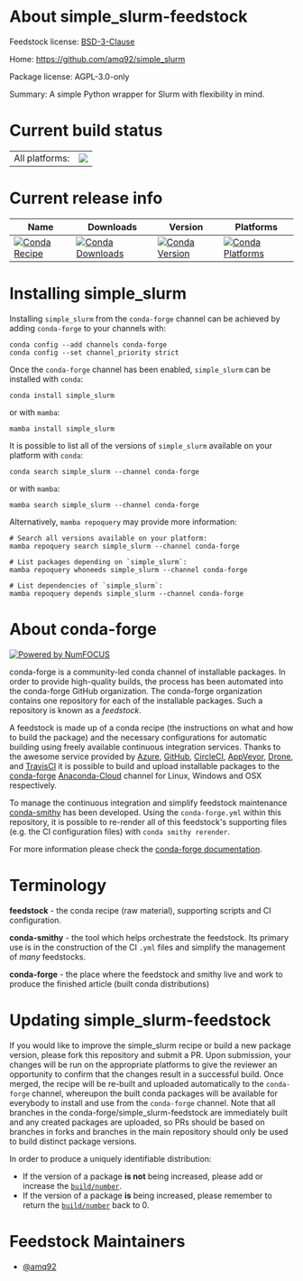 About simple_slurm-feedstock
============================

Feedstock license: [BSD-3-Clause](https://github.com/conda-forge/simple_slurm-feedstock/blob/main/LICENSE.txt)

Home: https://github.com/amq92/simple_slurm

Package license: AGPL-3.0-only

Summary: A simple Python wrapper for Slurm with flexibility in mind.

Current build status
====================


<table><tr><td>All platforms:</td>
    <td>
      <a href="https://dev.azure.com/conda-forge/feedstock-builds/_build/latest?definitionId=17209&branchName=main">
        <img src="https://dev.azure.com/conda-forge/feedstock-builds/_apis/build/status/simple_slurm-feedstock?branchName=main">
      </a>
    </td>
  </tr>
</table>

Current release info
====================

| Name | Downloads | Version | Platforms |
| --- | --- | --- | --- |
| [![Conda Recipe](https://img.shields.io/badge/recipe-simple_slurm-green.svg)](https://anaconda.org/conda-forge/simple_slurm) | [![Conda Downloads](https://img.shields.io/conda/dn/conda-forge/simple_slurm.svg)](https://anaconda.org/conda-forge/simple_slurm) | [![Conda Version](https://img.shields.io/conda/vn/conda-forge/simple_slurm.svg)](https://anaconda.org/conda-forge/simple_slurm) | [![Conda Platforms](https://img.shields.io/conda/pn/conda-forge/simple_slurm.svg)](https://anaconda.org/conda-forge/simple_slurm) |

Installing simple_slurm
=======================

Installing `simple_slurm` from the `conda-forge` channel can be achieved by adding `conda-forge` to your channels with:

```
conda config --add channels conda-forge
conda config --set channel_priority strict
```

Once the `conda-forge` channel has been enabled, `simple_slurm` can be installed with `conda`:

```
conda install simple_slurm
```

or with `mamba`:

```
mamba install simple_slurm
```

It is possible to list all of the versions of `simple_slurm` available on your platform with `conda`:

```
conda search simple_slurm --channel conda-forge
```

or with `mamba`:

```
mamba search simple_slurm --channel conda-forge
```

Alternatively, `mamba repoquery` may provide more information:

```
# Search all versions available on your platform:
mamba repoquery search simple_slurm --channel conda-forge

# List packages depending on `simple_slurm`:
mamba repoquery whoneeds simple_slurm --channel conda-forge

# List dependencies of `simple_slurm`:
mamba repoquery depends simple_slurm --channel conda-forge
```


About conda-forge
=================

[![Powered by
NumFOCUS](https://img.shields.io/badge/powered%20by-NumFOCUS-orange.svg?style=flat&colorA=E1523D&colorB=007D8A)](https://numfocus.org)

conda-forge is a community-led conda channel of installable packages.
In order to provide high-quality builds, the process has been automated into the
conda-forge GitHub organization. The conda-forge organization contains one repository
for each of the installable packages. Such a repository is known as a *feedstock*.

A feedstock is made up of a conda recipe (the instructions on what and how to build
the package) and the necessary configurations for automatic building using freely
available continuous integration services. Thanks to the awesome service provided by
[Azure](https://azure.microsoft.com/en-us/services/devops/), [GitHub](https://github.com/),
[CircleCI](https://circleci.com/), [AppVeyor](https://www.appveyor.com/),
[Drone](https://cloud.drone.io/welcome), and [TravisCI](https://travis-ci.com/)
it is possible to build and upload installable packages to the
[conda-forge](https://anaconda.org/conda-forge) [Anaconda-Cloud](https://anaconda.org/)
channel for Linux, Windows and OSX respectively.

To manage the continuous integration and simplify feedstock maintenance
[conda-smithy](https://github.com/conda-forge/conda-smithy) has been developed.
Using the ``conda-forge.yml`` within this repository, it is possible to re-render all of
this feedstock's supporting files (e.g. the CI configuration files) with ``conda smithy rerender``.

For more information please check the [conda-forge documentation](https://conda-forge.org/docs/).

Terminology
===========

**feedstock** - the conda recipe (raw material), supporting scripts and CI configuration.

**conda-smithy** - the tool which helps orchestrate the feedstock.
                   Its primary use is in the construction of the CI ``.yml`` files
                   and simplify the management of *many* feedstocks.

**conda-forge** - the place where the feedstock and smithy live and work to
                  produce the finished article (built conda distributions)


Updating simple_slurm-feedstock
===============================

If you would like to improve the simple_slurm recipe or build a new
package version, please fork this repository and submit a PR. Upon submission,
your changes will be run on the appropriate platforms to give the reviewer an
opportunity to confirm that the changes result in a successful build. Once
merged, the recipe will be re-built and uploaded automatically to the
`conda-forge` channel, whereupon the built conda packages will be available for
everybody to install and use from the `conda-forge` channel.
Note that all branches in the conda-forge/simple_slurm-feedstock are
immediately built and any created packages are uploaded, so PRs should be based
on branches in forks and branches in the main repository should only be used to
build distinct package versions.

In order to produce a uniquely identifiable distribution:
 * If the version of a package **is not** being increased, please add or increase
   the [``build/number``](https://docs.conda.io/projects/conda-build/en/latest/resources/define-metadata.html#build-number-and-string).
 * If the version of a package **is** being increased, please remember to return
   the [``build/number``](https://docs.conda.io/projects/conda-build/en/latest/resources/define-metadata.html#build-number-and-string)
   back to 0.

Feedstock Maintainers
=====================

* [@amq92](https://github.com/amq92/)

